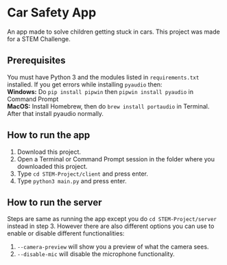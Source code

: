 # Car Safety App
An app made to solve children getting stuck in cars. This project was made for a STEM Challenge.

## Prerequisites
You must have Python 3 and the modules listed in `requirements.txt` installed. If you get errors while installing `pyaudio` then:<br>
**Windows:** Do `pip install pipwin` then `pipwin install pyaudio` in Command Prompt<br>
**MacOS:** Install Homebrew, then do `brew install portaudio` in Terminal. After that install pyaudio normally.

## How to run the app
1. Download this project.
2. Open a Terminal or Command Prompt session in the folder where you downloaded this project.
3. Type `cd STEM-Project/client` and press enter.
4. Type `python3 main.py` and press enter.

## How to run the server
Steps are same as running the app except you do `cd STEM-Project/server` instead in step 3.
However there are also different options you can use to enable or disable different functionalities:
1. `--camera-preview` will show you a preview of what the camera sees.
2. `--disable-mic` will disable the microphone functionality.
